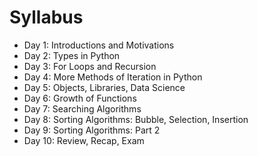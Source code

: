 Syllabus
========
* Day 1: Introductions and Motivations
* Day 2: Types in Python
* Day 3: For Loops and Recursion
* Day 4: More Methods of Iteration in Python
* Day 5: Objects, Libraries, Data Science
* Day 6: Growth of Functions
* Day 7: Searching Algorithms
* Day 8: Sorting Algorithms: Bubble, Selection, Insertion
* Day 9: Sorting Algorithms: Part 2
* Day 10: Review, Recap, Exam
